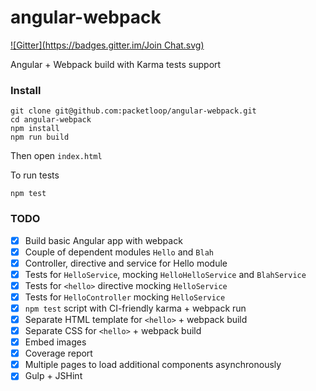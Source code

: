 # angular-webpack

[![Gitter](https://badges.gitter.im/Join Chat.svg)](https://gitter.im/packetloop/angular-webpack?utm_source=badge&utm_medium=badge&utm_campaign=pr-badge&utm_content=badge)

Angular + Webpack build with Karma tests support

### Install

```
git clone git@github.com:packetloop/angular-webpack.git
cd angular-webpack
npm install
npm run build
```

Then open `index.html`

To run tests
```
npm test
```

### TODO

- [x] Build basic Angular app with webpack
- [x] Couple of dependent modules `Hello` and `Blah`
- [x] Controller, directive and service for Hello module
- [x] Tests for `HelloService`, mocking `HelloHelloService` and `BlahService`
- [x] Tests for `<hello>` directive mocking `HelloService`
- [x] Tests for `HelloController` mocking `HelloService`
- [x] `npm test` script with CI-friendly karma + webpack run
- [x] Separate HTML template for `<hello>` + webpack build
- [x] Separate CSS for `<hello>` + webpack build
- [x] Embed images
- [x] Coverage report
- [x] Multiple pages to load additional components asynchronously
- [x] Gulp + JSHint
